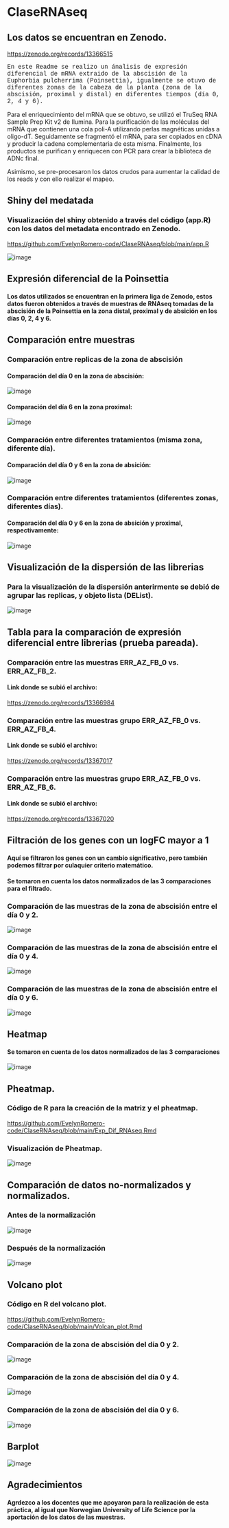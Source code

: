 # ClaseRNAseq
## Los datos se encuentran en Zenodo.
https://zenodo.org/records/13366515

<p style="font-size: 14px; font-family: 'Courier New', monospace;"">
En este Readme se realizo un ánalisis de expresión diferencial de mRNA extraido de la abscisión de la Euphorbia pulcherrima (Poinsettia), igualmente se otuvo de diferentes zonas de la cabeza de la planta (zona de la abscisión, proximal y distal) en diferentes tiempos (día 0, 2, 4 y 6). 

Para el enriquecimiento del mRNA que se obtuvo, se utilizó el TruSeq RNA Sample Prep Kit v2 de Ilumina. Para la purificación de las moléculas del mRNA que contienen una cola poli-A utilizando perlas magnéticas unidas a oligo-dT. Seguidamente se fragmentó el mRNA, para ser copiados en cDNA y producir la cadena complementaria de esta misma. Finalmente, los productos se purifican y enriquecen con PCR para crear la biblioteca de ADNc final. 

Asimismo, se pre-procesaron los datos crudos para aumentar la calidad de los reads y con ello realizar el mapeo. 
</p>

## Shiny del medatada 
### Visualización del shiny obtenido a través del código (app.R) con los datos del metadata encontrado en Zenodo.
https://github.com/EvelynRomero-code/ClaseRNAseq/blob/main/app.R

![image](https://github.com/user-attachments/assets/0159ff91-a0bf-45f4-8411-59cf35c69eb4)

## Expresión diferencial de la Poinsettia 
#### Los datos utilizados se encuentran en la primera liga de Zenodo, estos datos fueron obtenidos a través de muestras de RNAseq tomadas de la abscisión de la Poinsettia en la zona distal, proximal y de absición en los días 0, 2, 4 y 6. 

## Comparación entre muestras
### Comparación entre replicas de la zona de abscisión 
#### Comparación del día 0 en la zona de abscisión:
![image](https://github.com/user-attachments/assets/3ac02747-b384-4de3-a313-31f7917faf50)

#### Comparación del día 6 en la zona proximal: 
![image](https://github.com/user-attachments/assets/c04b5eda-0375-4c2e-9428-de06cfd9e7ec)

### Comparación entre diferentes tratamientos (misma zona, diferente día).
#### Comparación del día 0 y 6 en la zona de absición:
![image](https://github.com/user-attachments/assets/92ae429b-e6fe-447b-99a5-8d0da8629381)

### Comparación entre diferentes tratamientos (diferentes zonas, diferentes días).
#### Comparación del día 0 y 6 en la zona de absición y proximal, respectivamente:
![image](https://github.com/user-attachments/assets/b154834e-baa7-4fbc-a615-6c80d5773252)

## Visualización de la dispersión de las librerias
### Para la visualización de la dispersión anterirmente se debió de agrupar las replicas, y objeto lista (DEList).
![image](https://github.com/user-attachments/assets/29561151-0d81-43e7-aa82-31f1dae06eed)

## Tabla para la comparación de expresión diferencial entre librerias (prueba pareada).
### Comparación entre las muestras ERR_AZ_FB_0 vs. ERR_AZ_FB_2.
#### Link donde se subió el archivo: 
https://zenodo.org/records/13366984

### Comparación entre las muestras grupo ERR_AZ_FB_0 vs. ERR_AZ_FB_4.
#### Link donde se subió el archivo: 
https://zenodo.org/records/13367017

### Comparación entre las muestras grupo ERR_AZ_FB_0 vs. ERR_AZ_FB_6.
#### Link donde se subió el archivo: 
https://zenodo.org/records/13367020

## Filtración de los genes con un logFC mayor a 1
#### Aquí se filtraron los genes con un cambio significativo, pero también podemos filtrar por culaquier criterio matemático. 
#### Se tomaron en cuenta los datos normalizados de las 3 comparaciones para el filtrado.

### Comparación de las muestras de la zona de abscisión entre el día 0 y 2.
![image](https://github.com/user-attachments/assets/2cfd1c52-3dcc-4fb1-8c5e-238556910514)

### Comparación de las muestras de la zona de abscisión entre el día 0 y 4. 
![image](https://github.com/user-attachments/assets/d1425243-6f60-4424-97b7-698f878e4a29)

### Comparación de las muestras de la zona de abscisión entre el día 0 y 6. 
![image](https://github.com/user-attachments/assets/3c307489-7486-4933-a2c9-562a3fc37b32)

## Heatmap 
#### Se tomaron en cuenta de los datos normalizados de las 3 comparaciones 
![image](https://github.com/user-attachments/assets/176e225a-dfda-4217-ae8d-0fa596166636)

## Pheatmap.
### Código de R para la creación de la matriz y el pheatmap.
https://github.com/EvelynRomero-code/ClaseRNAseq/blob/main/Exp_Dif_RNAseq.Rmd

### Visualización de Pheatmap.
![image](https://github.com/user-attachments/assets/d688c8ae-23fa-4a3e-9947-f302b029c50b)

## Comparación de datos no-normalizados y normalizados. 
### Antes de la normalización 
![image](https://github.com/user-attachments/assets/0be5f843-69a7-4924-8aeb-3c8d3bb8fee0)

### Después de la normalización
![image](https://github.com/user-attachments/assets/f97eff39-2342-4f11-bac9-b950efcd84af)

## Volcano plot
### Código en R del volcano plot.
https://github.com/EvelynRomero-code/ClaseRNAseq/blob/main/Volcan_plot.Rmd

### Comparación de la zona de abscisión del día 0 y 2. 
![image](https://github.com/user-attachments/assets/cce30dfe-abbb-43b2-bb56-195d919891e2)

### Comparación de la zona de abscisión del día 0 y 4. 
![image](https://github.com/user-attachments/assets/8ad49e2a-2bed-47fe-8dd2-434f65e7ae32)

### Comparación de la zona de abscisión del día 0 y 6. 
![image](https://github.com/user-attachments/assets/015b6868-5cd7-4308-a9cd-a77715ac417c)

## Barplot
![image](https://github.com/user-attachments/assets/228c6adf-9323-4663-bb26-fffdbb852456)

## Agradecimientos
#### Agrdezco a los docentes que me apoyaron para la realización de esta práctica, al igual que Norwegian University of Life Science por la aportación de los datos de las muestras. 











